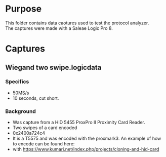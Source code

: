 # Purpose
This folder contains data caotures used to test the protocol analyzer.  
The captures were made with a Saleae Logic Pro 8.

# Captures
## Wiegand two swipe.logicdata 

### Specifics
* 50MS/s
* 10 seconds, cut short.

### Background
* Was capture from a HID 5455 ProxPro II Proximity Card Reader.  
* Two swipes of a card encoded
* 0x2400a724c4
* It is a T5575 and was encoded with the proxmark3.  An example of how to encode can be found here:
* with https://www.kumari.net/index.php/projects/cloning-and-hid-card

